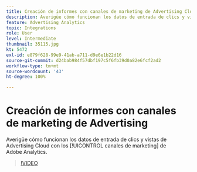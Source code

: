 ```yaml
---
title: Creación de informes con canales de marketing de Advertising Cloud
description: Averigüe cómo funcionan los datos de entrada de clics y vistas de Advertising Cloud con los canales de marketing de Adobe Analytics.
feature: Advertising Analytics
topic: Integrations
role: User
level: Intermediate
thumbnail: 35115.jpg
kt: 5472
exl-id: e879f628-99e9-41ab-a711-d9e6e1b22d16
source-git-commit: d24bab984f57dbf197c5f6fb39d0a82e6fcf2ad2
workflow-type: tm+mt
source-wordcount: '43'
ht-degree: 100%

---
```


# Creación de informes con canales de marketing de Advertising

Averigüe cómo funcionan los datos de entrada de clics y vistas de Advertising Cloud con los [!UICONTROL canales de marketing] de Adobe Analytics.

>[!VIDEO](https://video.tv.adobe.com/v/40426/?quality=12&learn=on&captions=spa)
